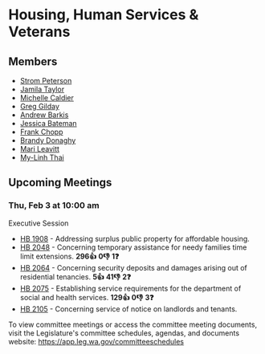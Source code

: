 # Housing, Human Services & Veterans
## Members
* [Strom Peterson](/person/leg/strom.peterson.md)
* [Jamila Taylor](/person/leg/jamila.taylor.md)
* [Michelle Caldier](/person/leg/michelle.caldier.md)
* [Greg Gilday](/person/leg/greg.gilday.md)
* [Andrew Barkis](/person/leg/andrew.barkis.md)
* [Jessica Bateman](/person/leg/jessica.bateman.md)
* [Frank Chopp](/person/leg/frank.chopp.md)
* [Brandy Donaghy](/person/leg/brandy.donaghy.md)
* [Mari Leavitt](/person/leg/leavitt_ma.md)
* [My-Linh Thai](/person/leg/thai_my.md)
## Upcoming Meetings
### Thu, Feb 3 at 10:00 am
Executive Session
* [HB 1908](/bill/2021-22/hb/1908/) - Addressing surplus public property for affordable housing.
* [HB 2048](/bill/2021-22/hb/2048/) - Concerning temporary assistance for needy families time limit extensions. **296👍** **0👎** **1❓**
* [HB 2064](/bill/2021-22/hb/2064/) - Concerning security deposits and damages arising out of residential tenancies. **5👍** **41👎** **2❓**
* [HB 2075](/bill/2021-22/hb/2075/) - Establishing service requirements for the department of social and health services. **129👍** **0👎** **3❓**
* [HB 2105](/bill/2021-22/hb/2105/) - Concerning service of notice on landlords and tenants.

To view committee meetings or access the committee meeting documents, visit the Legislature's committee schedules, agendas, and documents website:  https://app.leg.wa.gov/committeeschedules
